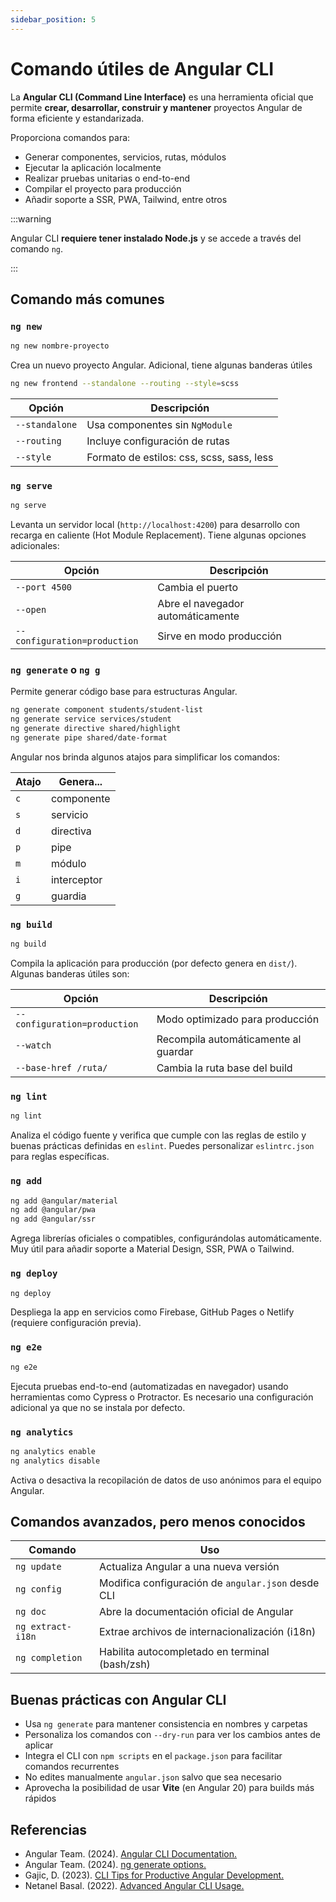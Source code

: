```yaml
---
sidebar_position: 5
---
```


# Comando útiles de Angular CLI

La **Angular CLI (Command Line Interface)** es una herramienta oficial que permite **crear, desarrollar, construir y mantener** proyectos Angular de forma eficiente y estandarizada.

Proporciona comandos para:

- Generar componentes, servicios, rutas, módulos
- Ejecutar la aplicación localmente
- Realizar pruebas unitarias o end-to-end
- Compilar el proyecto para producción
- Añadir soporte a SSR, PWA, Tailwind, entre otros

:::warning

Angular CLI **requiere tener instalado Node.js** y se accede a través del comando `ng`.

:::

## Comando más comunes

### `ng new`

```bash
ng new nombre-proyecto
```

Crea un nuevo proyecto Angular. Adicional, tiene algunas banderas útiles

```bash
ng new frontend --standalone --routing --style=scss
```

|Opción|Descripción|
|--|--|
|`--standalone`|Usa componentes sin `NgModule`|
|`--routing`|Incluye configuración de rutas|
|`--style`|Formato de estilos: css, scss, sass, less|

### `ng serve`

```bash
ng serve
```

Levanta un servidor local (`http://localhost:4200`) para desarrollo con recarga en caliente (Hot Module Replacement). Tiene algunas opciones adicionales:

|Opción|Descripción|
|--|--|
|`--port 4500`|Cambia el puerto|
|`--open`|Abre el navegador automáticamente|
|`--configuration=production`|Sirve en modo producción|

### `ng generate` o `ng g`

Permite generar código base para estructuras Angular.

```bash
ng generate component students/student-list
ng generate service services/student
ng generate directive shared/highlight
ng generate pipe shared/date-format
```

Angular nos brinda algunos atajos para simplificar los comandos:

|Atajo|Genera...|
|--|--|
|`c`|componente|
|`s`|servicio|
|`d`|directiva|
|`p`|pipe|
|`m`|módulo|
|`i`|interceptor|
|`g`|guardia|

### `ng build`

```bash
ng build
```

Compila la aplicación para producción (por defecto genera en `dist/`). Algunas banderas útiles son:

|Opción|Descripción|
|--|--|
|`--configuration=production`|Modo optimizado para producción|
|`--watch`|Recompila automáticamente al guardar|
|`--base-href /ruta/`|Cambia la ruta base del build|

### `ng lint`

```bash
ng lint
```

Analiza el código fuente y verifica que cumple con las reglas de estilo y buenas prácticas definidas en `eslint`. Puedes personalizar `eslintrc.json` para reglas específicas.

### `ng add`

```bash
ng add @angular/material
ng add @angular/pwa
ng add @angular/ssr
```

Agrega librerías oficiales o compatibles, configurándolas automáticamente. Muy útil para añadir soporte a Material Design, SSR, PWA o Tailwind.

### `ng deploy`

```bash
ng deploy
```

Despliega la app en servicios como Firebase, GitHub Pages o Netlify (requiere configuración previa).

### `ng e2e`

```bash
ng e2e
```

Ejecuta pruebas end-to-end (automatizadas en navegador) usando herramientas como Cypress o Protractor. Es necesario una configuración adicional ya que no se instala por defecto.

### `ng analytics`

```bash
ng analytics enable
ng analytics disable
```

Activa o desactiva la recopilación de datos de uso anónimos para el equipo Angular.

## Comandos avanzados, pero menos conocidos

|Comando|Uso|
|--|--|
|`ng update`|Actualiza Angular a una nueva versión|
|`ng config`|Modifica configuración de `angular.json` desde CLI|
|`ng doc`|Abre la documentación oficial de Angular|
|`ng extract-i18n`|Extrae archivos de internacionalización (i18n)|
|`ng completion`|Habilita autocompletado en terminal (bash/zsh)|

## Buenas prácticas con Angular CLI

- Usa `ng generate` para mantener consistencia en nombres y carpetas
- Personaliza los comandos con `--dry-run` para ver los cambios antes de aplicar
- Integra el CLI con `npm scripts` en el `package.json` para facilitar comandos recurrentes
- No edites manualmente `angular.json` salvo que sea necesario
- Aprovecha la posibilidad de usar **Vite** (en Angular 20) para builds más rápidos

## Referencias

- Angular Team. (2024). [Angular CLI Documentation.](https://angular.dev/cli)
- Angular Team. (2024). [ng generate options.](https://angular.dev/cli/generate)
- Gajic, D. (2023). [CLI Tips for Productive Angular Development.](https://blog.angular.io)
- Netanel Basal. (2022). [Advanced Angular CLI Usage.](https://netbasal.com)
